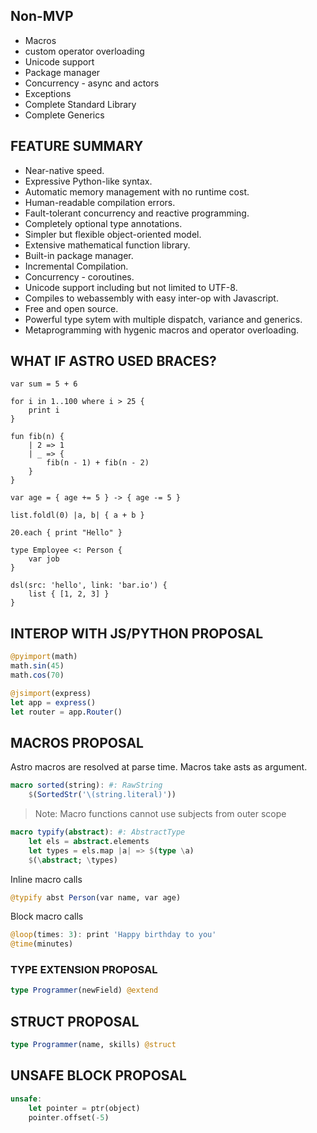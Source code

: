 ## Non-MVP
- Macros
- custom operator overloading
- Unicode support
- Package manager
- Concurrency - async and actors
- Exceptions
- Complete Standard Library
- Complete Generics

## FEATURE SUMMARY
- Near-native speed.
- Expressive Python-like syntax.
- Automatic memory management with no runtime cost.
- Human-readable compilation errors.
- Fault-tolerant concurrency and reactive programming.
- Completely optional type annotations.
- Simpler but flexible object-oriented model.
- Extensive mathematical function library.
- Built-in package manager.
- Incremental Compilation.
- Concurrency - coroutines.
- Unicode support including but not limited to UTF-8.
- Compiles to webassembly with easy inter-op with Javascript.
- Free and open source.
- Powerful type sytem with multiple dispatch, variance and generics.
- Metaprogramming with hygenic macros and operator overloading.

## WHAT IF ASTRO USED BRACES?
```pony
var sum = 5 + 6

for i in 1..100 where i > 25 {
    print i
}

fun fib(n) {
    | 2 => 1
    | _ => {
        fib(n - 1) + fib(n - 2)
    }
}

var age = { age += 5 } -> { age -= 5 }

list.foldl(0) |a, b| { a + b }

20.each { print "Hello" }

type Employee <: Person {
    var job
}

dsl(src: 'hello', link: 'bar.io') {
    list { [1, 2, 3] }
}
```

## INTEROP WITH JS/PYTHON PROPOSAL
```julia
@pyimport(math)
math.sin(45)
math.cos(70)

@jsimport(express)
let app = express()
let router = app.Router()
```

## MACROS PROPOSAL
Astro macros are resolved at parse time.
Macros take asts as argument.
```julia
macro sorted(string): #: RawString
    $(SortedStr('\(string.literal)'))
```

> Note: Macro functions cannot use subjects from outer scope
```julia
macro typify(abstract): #: AbstractType
    let els = abstract.elements
    let types = els.map |a| => $(type \a)
    $(\abstract; \types)
```

Inline macro calls
```julia
@typify abst Person(var name, var age)
```

Block macro calls
```julia
@loop(times: 3): print 'Happy birthday to you'
@time(minutes)
```

### TYPE EXTENSION PROPOSAL
```julia
type Programmer(newField) @extend
```

## STRUCT PROPOSAL
```julia
type Programmer(name, skills) @struct
```

## UNSAFE BLOCK PROPOSAL
```rust
unsafe:
    let pointer = ptr(object)
    pointer.offset(-5)
```
